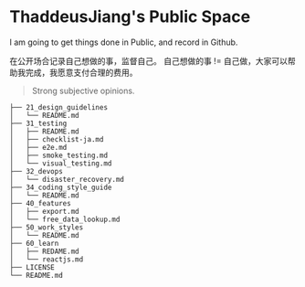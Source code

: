 # ThaddeusJiang's Public Space

I am going to get things done in Public, and record in Github.

在公开场合记录自己想做的事，监督自己。
自己想做的事 != 自己做，大家可以帮助我完成，我愿意支付合理的费用。

> Strong subjective opinions.

```
├── 21_design_guidelines
│   └── README.md
├── 31_testing
│   ├── README.md
│   ├── checklist-ja.md
│   ├── e2e.md
│   ├── smoke_testing.md
│   └── visual_testing.md
├── 32_devops
│   └── disaster_recovery.md
├── 34_coding_style_guide
│   └── README.md
├── 40_features
│   ├── export.md
│   └── free_data_lookup.md
├── 50_work_styles
│   └── README.md
├── 60_learn
│   ├── REDAME.md
│   └── reactjs.md
├── LICENSE
└── README.md
```